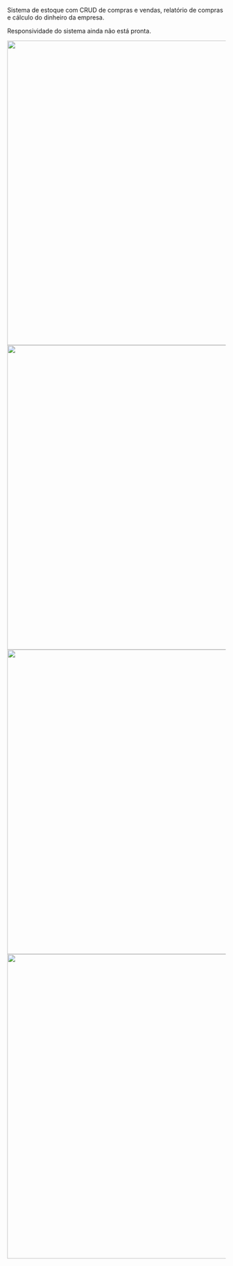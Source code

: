 <p>Sistema de estoque com CRUD de compras e vendas, relatório de compras e cálculo do dinheiro da empresa.</p>
<p>Responsividade do sistema ainda não está pronta.</p>
<img src='https://github.com/BernardoRadin/sistema-vendas/assets/111475317/cd6aab3b-6fc2-4fce-9d92-a49849039409' style='width: 700px'>
<img src='https://github.com/BernardoRadin/sistema-vendas/assets/111475317/745d58f7-0ab7-4976-9365-ff741ee9f742' style='width: 700px'>
<img src='https://github.com/BernardoRadin/sistema-vendas/assets/111475317/a8150057-3e0c-4c3e-8423-2b9ebd41ed09' style='width: 700px'>
<img src='https://github.com/BernardoRadin/sistema-vendas/assets/111475317/43ead56a-be5d-49b8-9214-e173f852b626' style='width: 700px'>
